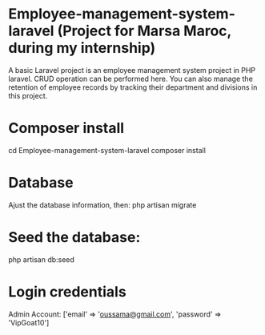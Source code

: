 # Employee-management-system-laravel (Project for Marsa Maroc, during my internship)
A basic Laravel project is an employee management system project in PHP laravel. CRUD operation can be performed here. You can also manage the retention of employee records by tracking their department and divisions in this project.
# Composer install
cd Employee-management-system-laravel composer install
# Database
Ajust the database information, then:
php artisan migrate
# Seed the database:
php artisan db:seed
# Login credentials
Admin Account: ['email' => 'oussama@gmail.com', 'password' => 'VipGoat10']
